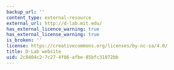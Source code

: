 ```yaml
---
backup_url: ''
content_type: external-resource
external_url: http://d-lab.mit.edu/
has_external_licence_warning: true
has_external_license_warning: true
is_broken: ''
license: https://creativecommons.org/licenses/by-nc-sa/4.0/
title: D-Lab website
uid: 2c8404c2-7c27-4f06-afbe-85bfc31072bb
---
```

